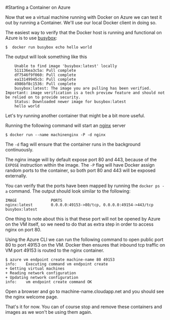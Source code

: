 #Starting a Container on Azure

Now that we a virtual machine running with Docker on Azure we can test it out by running a Container. We'll use our local Docker client in doing so.

The easiest way to verify that the Docker host is running and functional on Azure is to use [busybox](https://registry.hub.docker.com/_/busybox/):
```
$  docker run busybox echo hello world
```
The output will look something like this
```
    Unable to find image 'busybox:latest' locally
    511136ea3c5a: Pull complete
    df7546f9f060: Pull complete
    ea13149945cb: Pull complete
    4986bf8c1536: Pull complete
    busybox:latest: The image you are pulling has been verified. Important: image verification is a tech preview feature and should not be relied on to provide security.
    Status: Downloaded newer image for busybox:latest
    hello world
```

Let's try running another container that might be a bit more useful.

Running the following command will start an [nginx](https://hub.docker.com/_/nginx/) server
```
$ docker run --name machinenginx -P -d nginx
```
The `-d` flag will ensure that the container runs in the background continuously.

The nginx image will by default expose port 80 and 443, because of the `EXPOSE` instruction within the image.
The `-P` flag will have Docker assign random ports to the container, so both port 80 and 443 will be exposed externally.

You can verify that the ports have been mapped by running the `docker ps -a` command. The output should look similar to the following:
```
IMAGE               PORTS
nginx:latest        0.0.0.0:49153->80/tcp, 0.0.0.0:49154->443/tcp
busybox:latest
```
One thing to note about this is that these port will not be opened by Azure on the VM itself, so we need to do that as extra step in order to access nginx on port 80.

Using the Azure CLI we can run the following command to open public port 80 to port 49153 on the VM. Docker then ensures that inbound tcp traffic on VM port 49153 is routed to the nginx container.
```
$ azure vm endpoint create machine-name 80 49153
info:    Executing command vm endpoint create
+ Getting virtual machines
+ Reading network configuration
+ Updating network configuration
info:    vm endpoint create command OK
```
Open a browser and go to machine-name.cloudapp.net and you should see the nginx welcome page.

That's it for now. You can of course stop and remove these containers and images as we won't be using them again.